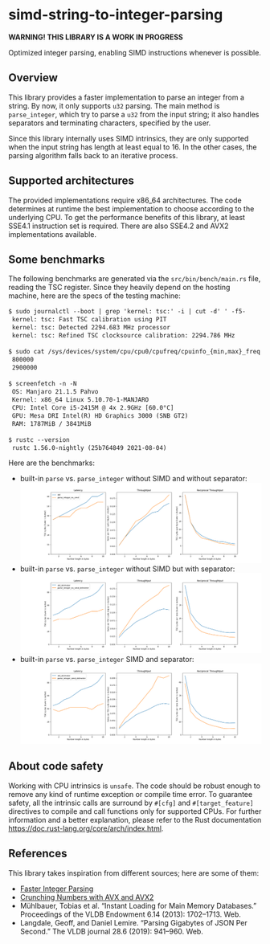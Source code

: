 # simd-string-to-integer-parsing

**WARNING! THIS LIBRARY IS A WORK IN PROGRESS**

Optimized integer parsing, enabling SIMD instructions whenever is possible.

## Overview

This library provides a faster implementation to parse an integer from a string. By now, it only supports `u32` parsing. The main method is `parse_integer`, which try to parse a `u32` from the input string; it also handles separators and terminating characters, specified by the user.

Since this library internally uses SIMD intrinsics, they are only supported when the input string has length at least equal to 16. In the other cases, the parsing algorithm falls back to an iterative process.

## Supported architectures

The provided implementations require x86_64 architectures. The code determines at runtime the best implementation to choose according to the underlying CPU. To get the performance benefits of this library, at least SSE4.1 instruction set is required. There are also SSE4.2 and AVX2 implementations available.

## Some benchmarks

The following benchmarks are generated via the `src/bin/bench/main.rs` file, reading the TSC register. Since they heavily depend on the hosting machine, here are the specs of the testing machine:

```console
$ sudo journalctl --boot | grep 'kernel: tsc:' -i | cut -d' ' -f5-
 kernel: tsc: Fast TSC calibration using PIT
 kernel: tsc: Detected 2294.683 MHz processor
 kernel: tsc: Refined TSC clocksource calibration: 2294.786 MHz

$ sudo cat /sys/devices/system/cpu/cpu0/cpufreq/cpuinfo_{min,max}_freq
 800000
 2900000

$ screenfetch -n -N
 OS: Manjaro 21.1.5 Pahvo
 Kernel: x86_64 Linux 5.10.70-1-MANJARO
 CPU: Intel Core i5-2415M @ 4x 2.9GHz [60.0°C]
 GPU: Mesa DRI Intel(R) HD Graphics 3000 (SNB GT2)
 RAM: 1787MiB / 3841MiB
 
$ rustc --version
 rustc 1.56.0-nightly (25b764849 2021-08-04)
```

Here are the benchmarks:

- built-in `parse` vs. `parse_integer` without SIMD and without separator: ![std vs parse_integer no SIMD no sep](./img/optional-no-simd-no-sep.png)
- built-in `parse` vs. `parse_integer` without SIMD but with separator: ![std vs parse_integer no SIMD with sep](./img/optional-no-simd-sep.png)
- built-in `parse` vs. `parse_integer` SIMD and separator: ![std vs parse_integer with SIMD and sep](./img/optional-simd-sep.png)

## About code safety

Working with CPU intrinsics is `unsafe`. The code should be robust enough to remove any kind of runtime exception or compile time error. To guarantee safety, all the intrinsic calls are surround by `#[cfg]` and `#[target_feature]` directives to compile and call functions only for supported CPUs. For further information and a better explanation, please refer to the Rust documentation https://doc.rust-lang.org/core/arch/index.html.

## References

This library takes inspiration from different sources; here are some of them:

- [Faster Integer Parsing](https://rust-malaysia.github.io/code/2020/07/11/faster-integer-parsing.html)
- [Crunching Numbers with AVX and AVX2](https://www.codeproject.com/Articles/874396/Crunching-Numbers-with-AVX-and-AVX)
- Mühlbauer, Tobias et al. “Instant Loading for Main Memory Databases.” Proceedings of the VLDB Endowment 6.14 (2013): 1702–1713. Web.
- Langdale, Geoff, and Daniel Lemire. “Parsing Gigabytes of JSON Per Second.” The VLDB journal 28.6 (2019): 941–960. Web.

